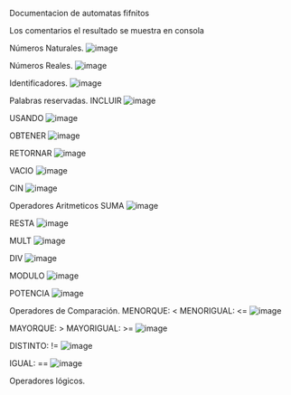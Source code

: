 Documentacion de automatas fifnitos

Los comentarios el resultado se muestra en consola

Números Naturales.
![image](https://github.com/CSBMStyles/Analizador-Lexico/assets/114110116/94c2df88-664e-42f0-bce7-58eeb80d6f0c)

Números Reales.
![image](https://github.com/CSBMStyles/Analizador-Lexico/assets/114110116/10f8781d-96c7-4e94-a83f-937a2ff77355)

Identificadores.
![image](https://github.com/CSBMStyles/Analizador-Lexico/assets/114110116/b8de8d86-7872-4a7f-b8be-d240c80ba33f)

Palabras reservadas.
INCLUIR
![image](https://github.com/CSBMStyles/Analizador-Lexico/assets/114110116/25bb61dd-7eff-463f-bd10-bd2a38405b79)

USANDO
![image](https://github.com/CSBMStyles/Analizador-Lexico/assets/114110116/dbd128ba-373e-4ccc-b9a1-3f8f5ee28396)

OBTENER
![image](https://github.com/CSBMStyles/Analizador-Lexico/assets/114110116/03ade588-edf0-4631-96ab-642daccd6922)

RETORNAR
![image](https://github.com/CSBMStyles/Analizador-Lexico/assets/114110116/ceac4e1d-0628-43a1-a456-14c63458e667)

VACIO
![image](https://github.com/CSBMStyles/Analizador-Lexico/assets/114110116/c67001e7-0e4b-49ee-919c-a7cee68cc314)

CIN
![image](https://github.com/CSBMStyles/Analizador-Lexico/assets/114110116/4244c9cb-78e8-4dbd-8671-d17b6fd4e8f0)

Operadores Aritmeticos
SUMA
![image](https://github.com/CSBMStyles/Analizador-Lexico/assets/114110116/1a1535d3-95b5-4d70-9e40-315a1d700f29)

RESTA
![image](https://github.com/CSBMStyles/Analizador-Lexico/assets/114110116/f028151b-00ea-46da-91c8-f66251267a0e)

MULT
![image](https://github.com/CSBMStyles/Analizador-Lexico/assets/114110116/bcd986c7-510b-4c8c-8eda-7e427667c1aa)

DIV
![image](https://github.com/CSBMStyles/Analizador-Lexico/assets/114110116/6185f245-72f3-48d6-9233-dd9bcd0e7074)

MODULO
![image](https://github.com/CSBMStyles/Analizador-Lexico/assets/114110116/169f2cc8-db4b-40fb-a810-f71b090a930d)

POTENCIA
![image](https://github.com/CSBMStyles/Analizador-Lexico/assets/114110116/bd3dad49-eb1d-4ef6-bf07-fc2fa7d235dd)

Operadores de Comparación.
MENORQUE: <
MENORIGUAL: <=
![image](https://github.com/CSBMStyles/Analizador-Lexico/assets/114110116/5cdeb0a1-4f8b-48c8-b9c0-e93683b9a4c9)

MAYORQUE: >
MAYORIGUAL: >=
![image](https://github.com/CSBMStyles/Analizador-Lexico/assets/114110116/097080a7-f0af-4f3b-ad75-fdf75f4badba)

DISTINTO: !=
![image](https://github.com/CSBMStyles/Analizador-Lexico/assets/114110116/8c39057e-bff4-4acd-b3d7-a4706ff6786a)

IGUAL: ==
![image](https://github.com/CSBMStyles/Analizador-Lexico/assets/114110116/d5986ed5-7b7c-4a70-b7aa-213439bf9b77)

Operadores lógicos.


